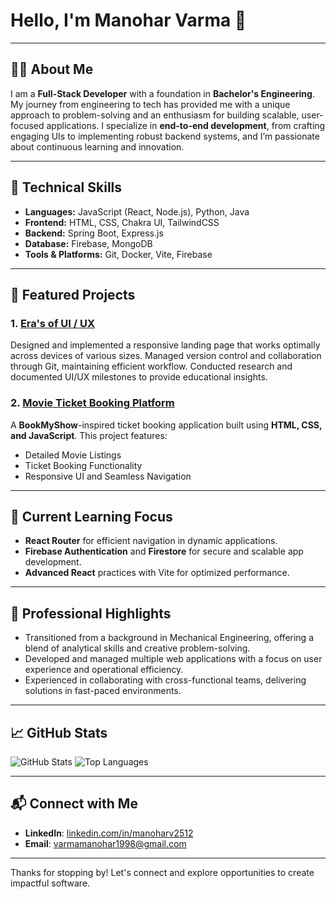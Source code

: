 # Hello, I'm Manohar Varma 👋

---

## 🧑‍💼 About Me

I am a **Full-Stack Developer** with a foundation in **Bachelor's Engineering**. My journey from engineering to tech has provided me with a unique approach to problem-solving and an enthusiasm for building scalable, user-focused applications. I specialize in **end-to-end development**, from crafting engaging UIs to implementing robust backend systems, and I’m passionate about continuous learning and innovation.

---

## 🔧 Technical Skills

- **Languages:** JavaScript (React, Node.js), Python, Java
- **Frontend:** HTML, CSS, Chakra UI, TailwindCSS
- **Backend:** Spring Boot, Express.js
- **Database:** Firebase, MongoDB
- **Tools & Platforms:** Git, Docker, Vite, Firebase

---

## 📂 Featured Projects

### **1. [Era's of UI / UX](https://github.com/sakshimadne/Design-Discus_013)**
Designed and implemented a responsive landing page that works optimally across devices of various sizes.
Managed version control and collaboration through Git, maintaining efficient workflow.
Conducted research and documented UI/UX milestones to provide educational insights.

### **2. [Movie Ticket Booking Platform](https://github.com/manoharv2512/Mars-Mission-Masters_007)**
A **BookMyShow**-inspired ticket booking application built using **HTML, CSS, and JavaScript**. This project features:
   - Detailed Movie Listings
   - Ticket Booking Functionality
   - Responsive UI and Seamless Navigation

---

## 🌱 Current Learning Focus

- **React Router** for efficient navigation in dynamic applications.
- **Firebase Authentication** and **Firestore** for secure and scalable app development.
- **Advanced React** practices with Vite for optimized performance.

---

## 💼 Professional Highlights

- Transitioned from a background in Mechanical Engineering, offering a blend of analytical skills and creative problem-solving.
- Developed and managed multiple web applications with a focus on user experience and operational efficiency.
- Experienced in collaborating with cross-functional teams, delivering solutions in fast-paced environments.

---

## 📈 GitHub Stats

![GitHub Stats](https://github-readme-stats.vercel.app/api?username=manoharv2512&show_icons=true&theme=dracula)
![Top Languages](https://github-readme-stats.vercel.app/api/top-langs/?username=manoharv2512&layout=compact&theme=dracula)

---

## 📬 Connect with Me

- **LinkedIn**: [linkedin.com/in/manoharv2512](https://www.linkedin.com/in/manoharv2512/)
- **Email**: [varmamanohar1998@gmail.com](mailto:varmamanohar1998@gmail.com)

---

Thanks for stopping by! Let's connect and explore opportunities to create impactful software.
